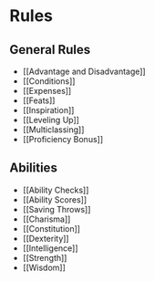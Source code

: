 # Rules
## General Rules

* [[Advantage and Disadvantage]]
* [[Conditions]]
* [[Expenses]]
* [[Feats]]
* [[Inspiration]]
* [[Leveling Up]]
* [[Multiclassing]]
* [[Proficiency Bonus]]

## Abilities

* [[Ability Checks]]
* [[Ability Scores]]
* [[Saving Throws]]  
* [[Charisma]]            
* [[Constitution]]    
* [[Dexterity]]          
* [[Intelligence]]    
* [[Strength]]            
* [[Wisdom]]        

